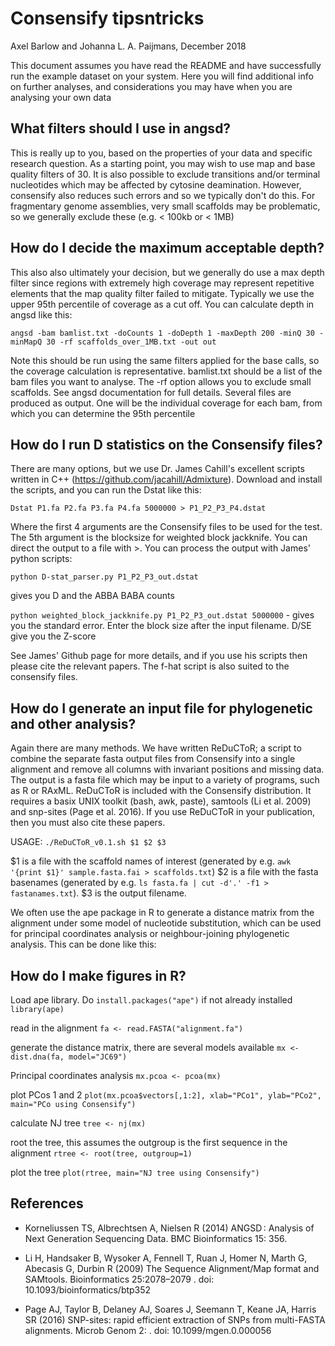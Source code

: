 # Consensify tipsntricks

Axel Barlow and Johanna L. A. Paijmans, December 2018

This document assumes you have read the README and have successfully run the example dataset on your system. Here you will find additional info on further analyses, and considerations you may have when you are analysing your own data

## What filters should I use in angsd?

This is really up to you, based on the properties of your data and specific research question. As a starting point, you may wish to use map and base quality filters of 30. It is also possible to exclude transitions and/or terminal nucleotides which may be affected by cytosine deamination. However, consensify also reduces such errors and so we typically don't do this. For fragmentary genome assemblies, very small scaffolds may be problematic, so we generally exclude these (e.g. < 100kb or < 1MB)

## How do I decide the maximum acceptable depth?

This also also ultimately your decision, but we generally do use a max depth filter since regions with extremely high coverage may represent repetitive elements that the map quality filter failed to mitigate. Typically we use the upper 95th percentile of coverage as a cut off. You can calculate depth in angsd like this:

    angsd -bam bamlist.txt -doCounts 1 -doDepth 1 -maxDepth 200 -minQ 30 -minMapQ 30 -rf scaffolds_over_1MB.txt -out out

Note this should be run using the same filters applied for the base calls, so the coverage calculation is representative. bamlist.txt should be a list of the bam files you want to analyse. The -rf option allows you to exclude small scaffolds. See angsd documentation for full details. Several files are produced as output. One will be the individual coverage for each bam, from which you can determine the 95th percentile

## How do I run D statistics on the Consensify files?

There are many options, but we use Dr. James Cahill's excellent scripts written in C++ (https://github.com/jacahill/Admixture). Download and install the scripts, and you can run the Dstat like this:

    Dstat P1.fa P2.fa P3.fa P4.fa 5000000 > P1_P2_P3_P4.dstat

Where the first 4 arguments are the Consensify files to be used for the test. The 5th argument is the blocksize for weighted block jackknife. You can direct the output to a file with >. You can process the output with James' python scripts:

    python D-stat_parser.py P1_P2_P3_out.dstat

gives you D and the ABBA BABA counts

`python weighted_block_jackknife.py P1_P2_P3_out.dstat 5000000` - gives you the standard error. Enter the block size after the input filename. D/SE give you the Z-score

See James' Github page for more details, and if you use his scripts then please cite the relevant papers. The f-hat script is also suited to the consensify files.

## How do I generate an input file for phylogenetic and other analysis?

Again there are many methods. We have written ReDuCToR; a script to combine the separate fasta output files from Consensify into a single alignment and remove all columns with invariant positions and missing data. The output is a fasta file which may be input to a variety of programs, such as R or RAxML. ReDuCToR is included with the Consensify distribution. It requires a basix UNIX toolkit (bash, awk, paste), samtools (Li et al. 2009) and snp-sites (Page et al. 2016). If you use ReDuCToR in your publication, then you must also cite these papers.

USAGE: `./ReDuCToR_v0.1.sh $1 $2 $3`

$1 is a file with the scaffold names of interest (generated by e.g. `awk '{print $1}' sample.fasta.fai > scaffolds.txt`)
$2 is a file with the fasta basenames (generated by e.g. `ls fasta.fa | cut -d'.' -f1 > fastanames.txt`).
$3 is the output filename.

We often use the ape package in R to generate a distance matrix from the alignment under some model of nucleotide substitution, which can be used for principal coordinates analysis or neighbour-joining phylogenetic analysis. This can be done like this:

## How do I make figures in R?

Load ape library. Do `install.packages("ape")` if not already installed
`library(ape)`

read in the alignment
`fa <- read.FASTA("alignment.fa")` 

generate the distance matrix, there are several models available
`mx <- dist.dna(fa, model="JC69")`

Principal coordinates analysis
`mx.pcoa <- pcoa(mx)`

plot PCos 1 and 2
`plot(mx.pcoa$vectors[,1:2], xlab="PCo1", ylab="PCo2", main="PCo using Consensify")`

calculate NJ tree
`tree <- nj(mx)`

root the tree, this assumes the outgroup is the first sequence in the alignment
`rtree <- root(tree, outgroup=1)`

plot the tree
`plot(rtree, main="NJ tree using Consensify")`

## References

* Korneliussen TS, Albrechtsen A, Nielsen R (2014) ANGSD : Analysis of Next Generation Sequencing Data. BMC Bioinformatics 15: 356.

* Li H, Handsaker B, Wysoker A, Fennell T, Ruan J, Homer N, Marth G, Abecasis G, Durbin R (2009) The Sequence Alignment/Map format and SAMtools. Bioinformatics 25:2078–2079 . doi: 10.1093/bioinformatics/btp352

* Page AJ, Taylor B, Delaney AJ, Soares J, Seemann T, Keane JA, Harris SR (2016) SNP-sites: rapid efficient extraction of SNPs from multi-FASTA alignments. Microb Genom 2: . doi: 10.1099/mgen.0.000056

